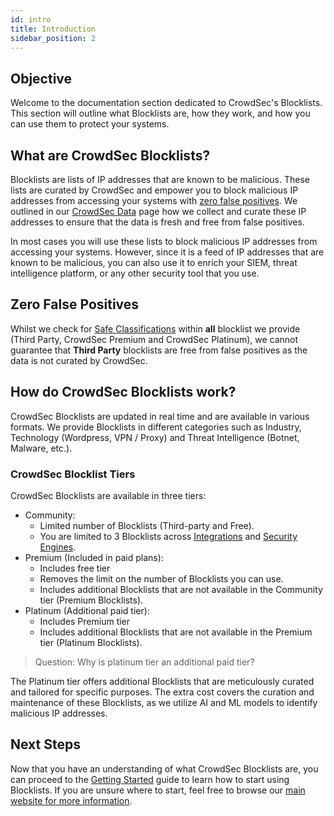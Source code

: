 ```yaml
---
id: intro
title: Introduction
sidebar_position: 2
---
```


## Objective

Welcome to the documentation section dedicated to CrowdSec's Blocklists. This section will outline what Blocklists are, how they work, and how you can use them to protect your systems.

## What are CrowdSec Blocklists?

Blocklists are lists of IP addresses that are known to be malicious. These lists are curated by CrowdSec and empower you to block malicious IP addresses from accessing your systems with [zero false positives](#zero-false-positives). We outlined in our [CrowdSec Data](https://www.crowdsec.net/our-data) page how we collect and curate these IP addresses to ensure that the data is fresh and free from false positives.

In most cases you will use these lists to block malicious IP addresses from accessing your systems. However, since it is a feed of IP addresses that are known to be malicious, you can also use it to enrich your SIEM, threat intelligence platform, or any other security tool that you use.

## Zero False Positives

Whilst we check for [Safe Classifications](/cti_api/taxonomy/false_positives.mdx) within **all** blocklist we provide (Third Party, CrowdSec Premium and CrowdSec Platinum), we cannot guarantee that **Third Party** blocklists are free from false positives as the data is not curated by CrowdSec. 

## How do CrowdSec Blocklists work?

CrowdSec Blocklists are updated in real time and are available in various formats. We provide Blocklists in different categories such as Industry, Technology (Wordpress, VPN / Proxy) and Threat Intelligence (Botnet, Malware, etc.).

### CrowdSec Blocklist Tiers

CrowdSec Blocklists are available in three tiers:

- Community:
    - Limited number of Blocklists (Third-party and Free).
    - You are limited to 3 Blocklists across [Integrations](integrations/intro.mdx) and [Security Engines](getting_started/introduction.mdx).
- Premium (Included in paid plans):
    - Includes free tier
    - Removes the limit on the number of Blocklists you can use.
    - Includes additional Blocklists that are not available in the Community tier (Premium Blocklists).
- Platinum (Additional paid tier):
    - Includes Premium tier
    - Includes additional Blocklists that are not available in the Premium tier (Platinum Blocklists).

> Question: Why is platinum tier an additional paid tier?

The Platinum tier offers additional Blocklists that are meticulously curated and tailored for specific purposes. The extra cost covers the curation and maintenance of these Blocklists, as we utilize AI and ML models to identify malicious IP addresses.

## Next Steps

Now that you have an understanding of what CrowdSec Blocklists are, you can proceed to the [Getting Started](getting_started.mdx) guide to learn how to start using Blocklists. If you are unsure where to start, feel free to browse our [main website for more information](https://www.crowdsec.net/).

